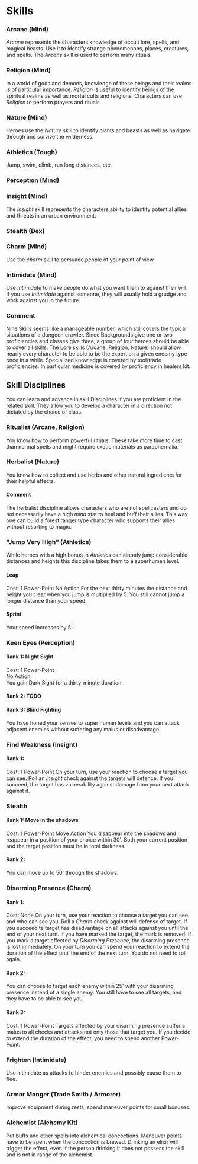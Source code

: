 # Skills

### Arcane (Mind)
*Arcane* represents the characters knowledge of occult lore, spells, and magical beasts.
Use it to identify strange phenomenons, places, creatures, and spells.
The *Arcane* skill is used to perform many rituals.

### Religion (Mind)
In a world of gods and demons, knowledge of these beings and their realms is of particular importance.
*Religion* is useful to identify beings of the spiritual realms as well as mortal cults and religions.
Characters can use *Religion* to perform prayers and rituals.

### Nature (Mind)
Heroes use the *Nature* skill to identify plants and beasts as well as navigate through and survive the wilderness.

### Athletics (Tough)
Jump, swim, climb, run long distances, etc.

### Perception (Mind)
### Insight (Mind)
The *Insight* skill represents the characters ability to identify potential allies and threats in an urban environment.

### Stealth (Dex)

### Charm (Mind)
Use the *charm* skill to persuade people of your point of view.

### Intimidate (Mind)
Use *Intimidate* to make people do what you want them to against their will.
If you use *Intimidate* against someone, they will usually hold a grudge and work against you in the future.


### Comment
Nine Skills seems like a manageable number, which still covers the typical situations of a dungeon crawler.
Since Backgrounds give one or two proficiencies and classes give three, a group of four heroes should be able to cover all skills.
The Lore skills (Arcane, Religion, Nature) should allow nearly every character to be able to be the expert on a given eneemy type once in a while.
Specialized knowledge is covered by tool/trade proficiencies.
In particular medicine is covered by proficiency in healers kit.


## Skill Disciplines
You can learn and advance in skill Disciplines if you are proficient in the related skill.
They allow you to develop a character in a direction not dictated by the choice of class.

### Ritualist (Arcane, Religion)
You know how to perform powerful rituals.
These take more time to cast than normal spells and might require exotic materials as paraphernalia.

### Herbalist (Nature)
You know how to collect and use herbs and other natural ingredients for their helpful effects.

#### Comment
The herbalist discipline allows characters who are not spellcasters and do not necessarily have a high *mind* stat to heal and buff their allies.
This way one can build a forest ranger type character who supports their allies without resorting to magic.

### "Jump Very High" (Athletics)
While heroes with a high bonus in *Athletics* can already jump considerable distances and heights this discipline takes them to a superhuman level.
#### Leap
Cost: 1 Power-Point
No Action
For the next thirty minutes the distance and height you clear when you jump is multiplied by 5.
You still cannot jump a longer distance than your speed.

#### Sprint
Your speed increases by 5'.

### Keen Eyes (Perception)
#### Rank 1: Night Sight
Cost: 1 Power-Point  
No Action  
You gain Dark Sight for a thirty-minute duration.

#### Rank 2: TODO
#### Rank 3: Blind Fighting
You have honed your senses to super human levels and you can attack adjacent enemies without suffering any malus or disadvantage.

### Find Weakness (Insight)
#### Rank 1:
Cost: 1 Power-Point
On your turn, use your reaction to choose a target you can see.
Roll an *Insight* check against the targets will defence.
If you succeed, the target has vulnerability against damage from your next attack against it.

### Stealth
#### Rank 1: Move in the shadows
Cost: 1 Power-Point
Move Action
You disappear into the shadows and reappear in a position of your choice within 30'.
Both your current position and the target position must be in total darkness.

#### Rank 2:
You can move up to 50' through the shadows.

### Disarming Presence (Charm)
#### Rank 1:
Cost: None
On your turn, use your reaction to choose a target you can see and who can see you. 
Roll a *Charm* check against will defense of target.
If you succeed te target has disadvantage on all attacks against you until the end of your next turn.
If you have marked the target, the mark is removed. If you mark a target effected by *Disarming Presence*, the disarming presence is lost immediately.
On your turn you can spend your reaction to extend the duration of the effect until the end of the next turn.
You do not need to roll again.

#### Rank 2:
You can choose to target each enemy within 25' with your disarming presence instead of a single enemy.
You still have to see all targets, and they have to be able to see you,

#### Rank 3:
Cost: 1 Power-Point
Targets affected by your disarming presence suffer a malus to all checks and attacks not only those that target you.
If you decide to extend the duration of the effect, you need to spend another Power-Point.

### Frighten (Intimidate)
Use Intimidate as attacks to hinder enemies and possibly cause them to flee.

### Armor Monger (Trade Smith / Armorer)
Improve equipment during rests, spend maneuver points for small bonuses.

### Alchemist (Alchemy Kit)
Put buffs and other spells into alchemical concoctions.
Maneuver points have to be spent when the concoction is brewed.
Drinking an elixir will trigger the effect, even if the person drinking it does not possess the skill and is not in range of the alchemist.